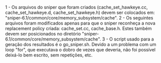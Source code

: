 1 - Os arquivos do sniper que foram criados (cache_set_hawkeye.cc, cache_set_hawkeye.d, cache_set_hawkeye.h) devem ser colocados em: "sniper-6.1/common/core/memory_subsystem/cache".
2 - Os seguintes arquivos foram modificados apenas para que o sniper reconheça a nova replacement policy criada: cache_set.cc, cache_base.h. Estes também devem ser posicionados no diretório  "sniper-6.1/common/core/memory_subsystem/cache".
3 - O script usado para a geração dos resultados é o go_sniper.sh. Devido a um problema com um loop "for", que executava o dobro de vezes que deveria, não foi possível deixá-lo bem escrito, sem repetições, etc.

